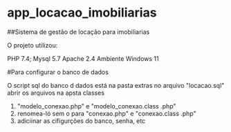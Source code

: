 # app_locacao_imobiliarias

##Sistema de gestão de locação para imobiliarias

O projeto utilizou: 

PHP 7.4;
Mysql 5.7
Apache 2.4
Ambiente Windows 11

#Para configurar  o banco de dados

O script sql do banco d dados está na pasta extras  no arquivo "locacao.sql"
abrir os arquivos na apsta classes
1) "modelo_conexao.php" e  "modelo_conexao.class .php" 
2) renomea-ló sem o para  "conexao.php" e "conexao.class .php"
3) adiciinar as cifigurções do banco, senha, etc


